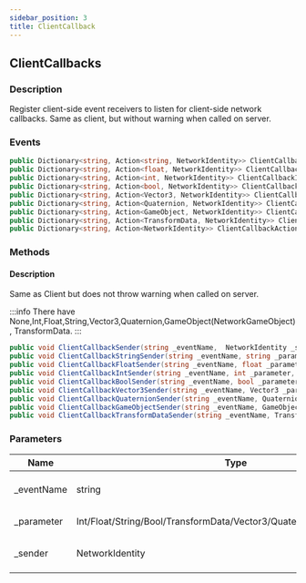 ```yaml
---
sidebar_position: 3
title: ClientCallback
---
```


## ClientCallbacks

### Description

Register client-side event receivers to listen for client-side network callbacks.
Same as client, but without warning when called on server.

### Events

```cs
public Dictionary<string, Action<string, NetworkIdentity>> ClientCallbackStringAction;
public Dictionary<string, Action<float, NetworkIdentity>> ClientCallbackFloatAction;
public Dictionary<string, Action<int, NetworkIdentity>> ClientCallbackIntAction;
public Dictionary<string, Action<bool, NetworkIdentity>> ClientCallbackBoolAction;
public Dictionary<string, Action<Vector3, NetworkIdentity>> ClientCallbackVector3Action;
public Dictionary<string, Action<Quaternion, NetworkIdentity>> ClientCallbackQuaternionAction;
public Dictionary<string, Action<GameObject, NetworkIdentity>> ClientCallbackGameObjectAction;
public Dictionary<string, Action<TransformData, NetworkIdentity>> ClientCallbackTransformDataAction;
public Dictionary<string, Action<NetworkIdentity>> ClientCallbackAction;
```

### Methods

#### Description

Same as Client but does not throw warning when called on server.

:::info
There have None,Int,Float,String,Vector3,Quaternion,GameObject(NetworkGameObject),
TransformData.
:::

```cs title="Clientcallback Trigger"
public void ClientCallbackSender(string _eventName,  NetworkIdentity _sender);
public void ClientCallbackStringSender(string _eventName, string _parameter, NetworkIdentity _sender);
public void ClientCallbackFloatSender(string _eventName, float _parameter, NetworkIdentity _sender);
public void ClientCallbackIntSender(string _eventName, int _parameter, NetworkIdentity _sender);
public void ClientCallbackBoolSender(string _eventName, bool _parameter, NetworkIdentity _sender);
public void ClientCallbackVector3Sender(string _eventName, Vector3 _parameter, NetworkIdentity _sender);
public void ClientCallbackQuaternionSender(string _eventName, Quaternion _parameter, NetworkIdentity _sender);
public void ClientCallbackGameObjectSender(string _eventName, GameObject _parameter, NetworkIdentity _sender);
public void ClientCallbackTransformDataSender(string _eventName, TransformData _parameter, NetworkIdentity _sender);
```

### Parameters

| Name        | Type                                                                  | Description                 |
| ----------- | --------------------------------------------------------------------- | --------------------------- |
| \_eventName | string                                                                | Key of event dictnary       |
| \_parameter | Int/Float/String/Bool/TransformData/Vector3/Quaternion/NetkGameObject | Incomming data              |
| \_sender    | NetworkIdentity                                                       | Who sent this remote action |
